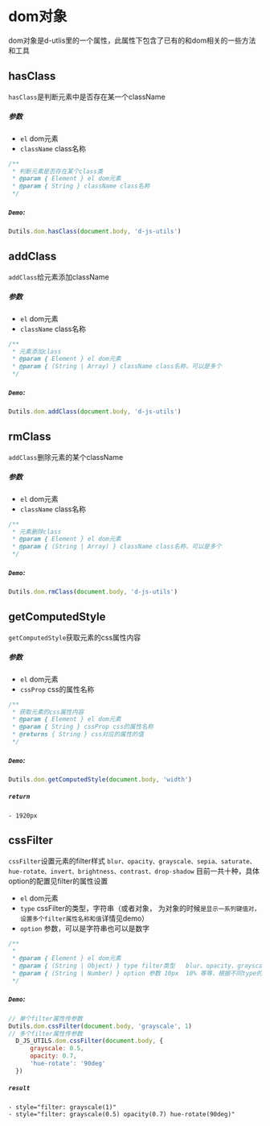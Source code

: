 # dom对象
dom对象是d-utlis里的一个属性，此属性下包含了已有的和dom相关的一些方法和工具

## hasClass
`hasClass`是判断元素中是否存在某一个className
##### 参数
  - `el` dom元素
  - `className` class名称
```js
/**
 * 判断元素是否存在某个class类
 * @param { Element } el dom元素
 * @param { String } className class名称
 */
```
##### `Demo`:
```js
Dutils.dom.hasClass(document.body, 'd-js-utils')
```

## addClass
`addClass`给元素添加className
##### 参数
  - `el` dom元素
  - `className` class名称
```js
/**
 * 元素添加class
 * @param { Element } el dom元素
 * @param { (String | Array) } className class名称，可以是多个
 */
```
##### `Demo`:
```js
Dutils.dom.addClass(document.body, 'd-js-utils')
```

## rmClass
`addClass`删除元素的某个className
##### 参数
  - `el` dom元素
  - `className` class名称
```js
/**
 * 元素删除class
 * @param { Element } el dom元素
 * @param { (String | Array) } className class名称，可以是多个
 */
```
##### `Demo`:
```js
Dutils.dom.rmClass(document.body, 'd-js-utils')
```

## getComputedStyle
`getComputedStyle`获取元素的css属性内容
##### 参数
  - `el` dom元素
  - `cssProp` css的属性名称
```js
/**
 * 获取元素的css属性内容
 * @param { Element } el dom元素
 * @param { String } cssProp css的属性名称
 * @returns { String } css对应的属性的值
 */
```
##### `Demo`:
```js
Dutils.dom.getComputedStyle(document.body, 'width')
```
##### `return`
    - 1920px

## cssFilter
`cssFilter`设置元素的filter样式
`blur、opacity、grayscale、sepia、saturate、hue-rotate、invert、brightness、contrast、drop-shadow` 目前一共十种，具体option的配置见filter的属性设置
  - `el` dom元素
  - `type` cssFilter的类型，字符串（或者对象， 为对象的时候`是显示一系列键值对，设置多个filter属性名称和值`详情见demo）
  - `option` 参数，可以是字符串也可以是数字
```js
/**
 * 
 * @param { Element } el dom元素
 * @param { (String | Object) } type filter类型   blur、opacity、grayscale、sepia、saturate、hue-rotate、invert、brightness、contrast、drop-shadow, 当type为Object的时候就是显示一系列键值对，设置多个filter属性
 * @param { (String | Number) } option 参数 10px  10% 等等，根据不同type的类型设定不同的参数配置
 */
```
##### `Demo`:
```js
// 单个filter属性传参数
Dutils.dom.cssFilter(document.body, 'grayscale', 1)
// 多个filter属性传参数
  D_JS_UTILS.dom.cssFilter(document.body, {
      grayscale: 0.5,
      opacity: 0.7,
      'hue-rotate': '90deg'
  })
```
##### `result`
    - style="filter: grayscale(1)"
    - style="filter: grayscale(0.5) opacity(0.7) hue-rotate(90deg)"